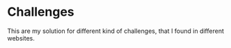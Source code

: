 # Challenges
This are my solution for different kind of challenges, that I found in different websites.
